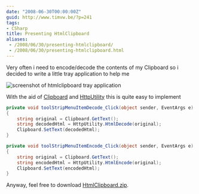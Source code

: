 ```yaml
---
date: "2008-06-30T00:00:00Z"
guid: http://www.timvw.be/?p=241
tags:
- CSharp
title: Presenting HtmlClipboard
aliases:
 - /2008/06/30/presenting-htmlclipboard/
 - /2008/06/30/presenting-htmlclipboard.html
---
```

Very often i need to encode/decode the contents of my Clipboard so i decided to write a little tray application to help me

![screenshot of htmlclipboard tray application](http://www.timvw.be/wp-content/images/htmlclipboard.gif)

With the aid of [Clipboard](http://msdn.microsoft.com/en-us/library/system.windows.forms.clipboard.aspx) and [HttpUtility](http://msdn.microsoft.com/en-us/library/system.web.httputility.aspx) this is quite easy to implement

```csharp
private void toolStripMenuItemDecode_Click(object sender, EventArgs e)
{
	string original = Clipboard.GetText();
	string decodedHtml = HttpUtility.HtmlDecode(original);
	Clipboard.SetText(decodedHtml);
}

private void toolStripMenuItemEncode_Click(object sender, EventArgs e)
{
	string original = Clipboard.GetText();
	string encodedHtml = HttpUtility.HtmlEncode(original);
	Clipboard.SetText(encodedHtml);
}
```

Anyway, feel free to download [HtmlClipboard.zip](http://www.timvw.be/wp-content/code/csharp/HtmlClipboard.zip).
